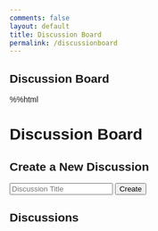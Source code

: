 ```yaml
---
comments: false
layout: default
title: Discussion Board
permalink: /discussionboard
---
```


## Discussion Board

%%html
<html>
<head>
    <title>Discussion Board</title>
    <style>
        /* Basic styling for the discussion board */
        body {
            font-family: Arial, sans-serif;
            margin: 20px;
        }
        #discussion-list {
            list-style-type: none;
            padding: 0;
        }
        .discussion-item {
            border: 1px solid #ccc;
            padding: 10px;
            margin: 10px 0;
        }
    </style>
</head>
<body>
    <h1>Discussion Board</h1>
    <!-- Create a new discussion form -->
    <h2>Create a New Discussion</h2>
    <form id="create-discussion-form">
        <input type="text" id="discussion-title" placeholder="Discussion Title">
        <button type="submit">Create</button>
    </form>
    <!-- List of discussions -->
    <h2>Discussions</h2>
    <ul id="discussion-list"></ul>
    <!-- JavaScript to interact with the API -->
    <script>
        // Function to fetch and display discussions
        function fetchDiscussions() {
            fetch('/discussions', { method: 'GET' })
                .then(response => response.json())
                .then(data => {
                    const discussionList = document.getElementById('discussion-list');
                    discussionList.innerHTML = '';
                    data.forEach(discussion => {
                        const item = document.createElement('li');
                        item.className = 'discussion-item';
                        item.innerHTML = discussion.title;
                        discussionList.appendChild(item);
                    });
                });
        }
        // Function to create a new discussion
        document.getElementById('create-discussion-form').addEventListener('submit', function (e) {
            e.preventDefault();
            const discussionTitle = document.getElementById('discussion-title').value;
            fetch('/discussions', {
                method: 'POST',
                headers: {
                    'Content-Type': 'application/json',
                },
                body: JSON.stringify({ 'title': discussionTitle }),
            })
            .then(() => {
                fetchDiscussions();  // Refresh the discussion list after creating a new discussion
                document.getElementById('discussion-title').value = '';
            });
        });
        // Initial fetch of discussions
        fetchDiscussions();
    </script>
</body>
</html>